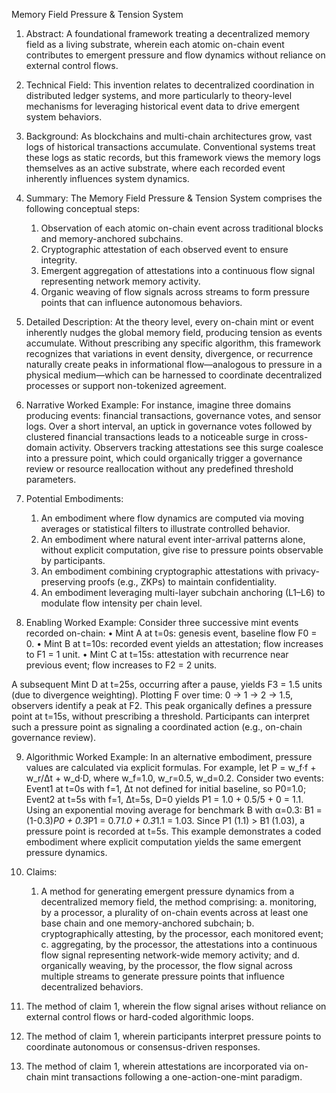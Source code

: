 Memory Field Pressure & Tension System

1.	Abstract:
A foundational framework treating a decentralized memory field as a living substrate, wherein each atomic on-chain event contributes to emergent pressure and flow dynamics without reliance on external control flows.

2.	Technical Field:
This invention relates to decentralized coordination in distributed ledger systems, and more particularly to theory-level mechanisms for leveraging historical event data to drive emergent system behaviors.

3.	Background:
As blockchains and multi-chain architectures grow, vast logs of historical transactions accumulate. Conventional systems treat these logs as static records, but this framework views the memory logs themselves as an active substrate, where each recorded event inherently influences system dynamics.

4.	Summary:
The Memory Field Pressure & Tension System comprises the following conceptual steps:
    1. Observation of each atomic on-chain event across traditional blocks and memory-anchored subchains.
    2. Cryptographic attestation of each observed event to ensure integrity.
    3. Emergent aggregation of attestations into a continuous flow signal representing network memory activity.
    4. Organic weaving of flow signals across streams to form pressure points that can influence autonomous behaviors.

5.	Detailed Description:
At the theory level, every on-chain mint or event inherently nudges the global memory field, producing tension as events accumulate. Without prescribing any specific algorithm, this framework recognizes that variations in event density, divergence, or recurrence naturally create peaks in informational flow—analogous to pressure in a physical medium—which can be harnessed to coordinate decentralized processes or support non-tokenized agreement.

6.	Narrative Worked Example:
For instance, imagine three domains producing events: financial transactions, governance votes, and sensor logs. Over a short interval, an uptick in governance votes followed by clustered financial transactions leads to a noticeable surge in cross-domain activity. Observers tracking attestations see this surge coalesce into a pressure point, which could organically trigger a governance review or resource reallocation without any predefined threshold parameters.

7.	Potential Embodiments:
    1. An embodiment where flow dynamics are computed via moving averages or statistical filters to illustrate controlled behavior.
    2. An embodiment where natural event inter-arrival patterns alone, without explicit computation, give rise to pressure points observable by participants.
    3. An embodiment combining cryptographic attestations with privacy-preserving proofs (e.g., ZKPs) to maintain confidentiality.
    4. An embodiment leveraging multi-layer subchain anchoring (L1–L6) to modulate flow intensity per chain level.

8.	Enabling Worked Example:
Consider three successive mint events recorded on-chain:
    •	Mint A at t=0s: genesis event, baseline flow F0 = 0.
    •	Mint B at t=10s: recorded event yields an attestation; flow increases to F1 = 1 unit.
    •	Mint C at t=15s: attestation with recurrence near previous event; flow increases to F2 = 2 units.

A subsequent Mint D at t=25s, occurring after a pause, yields F3 = 1.5 units (due to divergence weighting).
Plotting F over time: 0 → 1 → 2 → 1.5, observers identify a peak at F2. This peak organically defines a pressure point at t=15s, without prescribing a threshold.
Participants can interpret such a pressure point as signaling a coordinated action (e.g., on-chain governance review).

9.	Algorithmic Worked Example:
In an alternative embodiment, pressure values are calculated via explicit formulas. For example, let P = w_f·f + w_r/Δt + w_d·D, where w_f=1.0, w_r=0.5, w_d=0.2.
Consider two events: Event1 at t=0s with f=1, Δt not defined for initial baseline, so P0=1.0; Event2 at t=5s with f=1, Δt=5s, D=0 yields P1 = 1.0 + 0.5/5 + 0 = 1.1.
Using an exponential moving average for benchmark B with α=0.3: B1 = (1-0.3)*P0 + 0.3*P1 = 0.7*1.0 + 0.3*1.1 = 1.03. Since P1 (1.1) > B1 (1.03), a pressure point is recorded at t=5s.
This example demonstrates a coded embodiment where explicit computation yields the same emergent pressure dynamics.

10.	Claims:
    1. A method for generating emergent pressure dynamics from a decentralized memory field, the method comprising:
    a. monitoring, by a processor, a plurality of on-chain events across at least one base chain and one memory-anchored subchain;
    b. cryptographically attesting, by the processor, each monitored event;
    c. aggregating, by the processor, the attestations into a continuous flow signal representing network-wide memory activity; and
    d. organically weaving, by the processor, the flow signal across multiple streams to generate pressure points that influence decentralized behaviors.

2. The method of claim 1, wherein the flow signal arises without reliance on external control flows or hard-coded algorithmic loops.

3. The method of claim 1, wherein participants interpret pressure points to coordinate autonomous or consensus-driven responses.

4. The method of claim 1, wherein attestations are incorporated via on-chain mint transactions following a one-action-one-mint paradigm.

